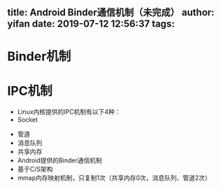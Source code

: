 title: Android Binder通信机制（未完成）
author: yifan
date: 2019-07-12 12:56:37
tags:
---
# Binder机制
# IPC机制
- Linux内核提供的IPC机制有以下4种：
 - Socket
 <!-- 通用的套接字协议，效率低、开销大，常用于跨网络传输； --> 
 - 管道
 - 消息队列
 - 共享内存
- Android提供的Binder通信机制
 - 基于C/S架构
 - mmap内存映射机制，只复制1次（共享内存0次，消息队列、管道2次）